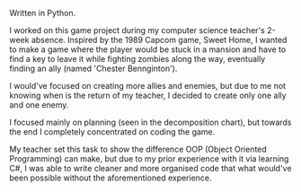 Written in Python.

I worked on this game project during my computer science teacher's 2-week absence. Inspired by the 1989 Capcom game, Sweet Home, I wanted to make a game where the player would be stuck in a mansion and have to find a key to leave it while fighting zombies along the way, eventually finding an ally (named 'Chester Bennginton').

I would've focused on creating more allies and enemies, but due to me not knowing when is the return of my teacher, I decided to create only one ally and one enemy.

I focused mainly on planning (seen in the decomposition chart), but towards the end I completely concentrated on coding the game.

My teacher set this task to show the difference OOP (Object Oriented Programming) can make, but due to my prior experience with it via learning C#, I was able to write cleaner and more organised code that what would've been possible without the aforementioned experience.
